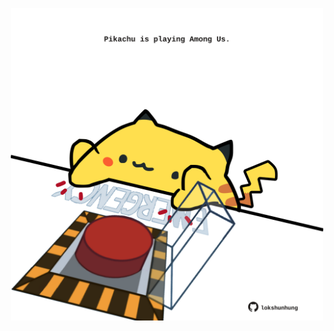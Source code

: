 <!-- built at 27/01/2022, 15:00:57 UTC -->
<p align="center">
  <img width="500" height="500" src="./ReadmeImage.svg">
</p>
